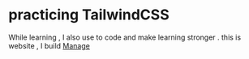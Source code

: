# practicing TailwindCSS

While learning , I also use to code and make learning stronger .
this is website , I build [Manage](https://jyoti-tailwindcss-practice.netlify.app/)

